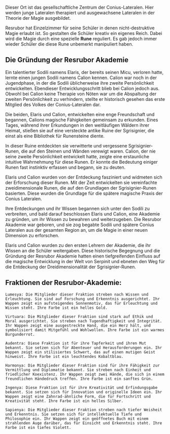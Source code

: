 

Dieser Ort ist das gesellschaftliche Zentrum der Conius-Lateralen. Hier werden junge Lateralen therapiert und
ausgewachsene Lateralen in der Theorie der Magie ausgebildet.

Resrubor hat Einzelzimmer für seine Schüler in denen nicht-destruktive Magie erlaubt ist. So gestalten die Schüler
kreativ ein eigenes Reich. Dabei wird die Magie durch eine spezielle **Rune** reguliert.
Es gab jedoch immer wieder Schüler die diese Rune unbemerkt manipuliert haben.

## Die Gründung der Resrubor Akademie

Ein talentierter Sodili namens Elaris, der bereits seinen Micu, verloren hatte, lernte einen jungen Sodili namens Calion kennen. Calion war noch in der Jugendphase, in der die Sodili üblicherweise ihre zweite Persönlichkeit entwickelten. Ebendieser Entwicklungsschritt blieb bei Calion jedoch aus. Obwohl bei Calion keine Therapie von Nöten war um die Abspaltung der zweiten Persönlichkeit zu verhindern, stellte er historisch gesehen das erste Mitglied des Volkes der Conius-Lateralen dar.

Die beiden, Elaris und Calion, entwickelten eine enge Freundschaft und begannen, Calions magische Fähigkeiten gemeinsam zu erkunden. Eines Tages, während ihrer Erkundungen in den weitläufigen Wäldern ihrer Heimat, stießen sie auf eine versteckte antike Ruine der Sgrisignier, die einst als eine Bibliothek für Runensteine diente.

In dieser Ruine entdeckten sie verwitterte und vergessene Sgrisignier-Runen, die auf den Steinen und Wänden verewigt waren. Calion, der nie seine zweite Persönlichkeit entwickelt hatte, zeigte eine erstaunliche intuitive Wahrnehmung für diese Runen. Er konnte die Bedeutung einiger Runen fast instinktiv erfassen und begann, sie zu deuten.

Elaris und Calion wurden von der Entdeckung fasziniert und widmeten sich der Erforschung dieser Runen. Mit der Zeit entwickelten sie vereinfachte zweidimensionale Runen, die auf den Grundlagen der Sgrisignier-Runen basierten. Diese wurden die Grundlage für die spätere magische Praxis der Conius Lateralen.

Ihre Entdeckungen und ihr Wissen begannen sich unter den Sodili zu verbreiten, und bald darauf beschlossen Elaris und Calion, eine Akademie zu gründen, um ihr Wissen zu bewahren und weiterzugeben. Die Resrubor Akademie war geboren, und sie zog begabte Sodili und spätere Conius Lateralen aus der gesamten Region an, um die Magie in einer neuen Dimension zu erforschen.

Elaris und Calion wurden zu den ersten Lehrern der Akademie, die ihr Wissen an die Schüler weitergaben. Diese historische Begegnung und die Gründung der Resrubor Akademie hatten einen tiefgreifenden Einfluss auf die magische Entwicklung in der Welt von Serpinit und ebneten den Weg für die Entdeckung der Dreidimensionalität der Sgrisignier-Runen.

## Fraktionen der Resrubor-Akademie:

    Lumesya: Die Mitglieder dieser Fraktion streben nach Wissen und Erleuchtung. Sie sind auf Forschung und Erkenntnis ausgerichtet. Ihr Wappen zeigt ein aufsteigendes Sonnenmotiv, das für Erleuchtung und Wissen steht. Ihre Farbe ist ein helles Gold.

    Virtuara: Die Mitglieder dieser Fraktion sind stark auf Ethik und Moral ausgerichtet. Sie streben nach Tugendhaftigkeit und Integrität. Ihr Wappen zeigt eine ausgestreckte Hand, die ein Herz hält, und symbolisiert damit Mitgefühl und Wohlwollen. Ihre Farbe ist ein warmes Burgunderrot.

    Audentra: Diese Fraktion ist für ihre Tapferkeit und ihren Mut bekannt. Sie setzen sich für Abenteuer und Herausforderungen ein. Ihr Wappen zeigt ein stilisiertes Schwert, das auf einen mutigen Geist hinweist. Ihre Farbe ist ein leuchtendes Kobaltblau.

    Harmonya: Die Mitglieder dieser Fraktion sind für ihre Fähigkeit zur Vermittlung und Diplomatie bekannt. Sie streben nach Einheit und friedlicher Koexistenz. Ihr Wappen zeigt zwei Hände, die sich in einem freundlichen Händedruck treffen. Ihre Farbe ist ein sanftes Grün.

    Ingenya: Diese Fraktion ist für ihre Kreativität und Erfindungsgabe bekannt. Sie setzen sich für Innovation und originelle Ideen ein. Ihr Wappen zeigt eine Zahnrad-ähnliche Form, die für Fortschritt und Kreativität steht. Ihre Farbe ist ein helles Silber.

    Sapienya: Die Mitglieder dieser Fraktion streben nach tiefer Weisheit und Erkenntnis. Sie setzen sich für intellektuelle Tiefe und Philosophie ein. Ihr Wappen zeigt ein geöffnetes Buch mit einem strahlenden Auge darüber, das für Einsicht und Erkenntnis steht. Ihre Farbe ist ein tiefes Violett.
